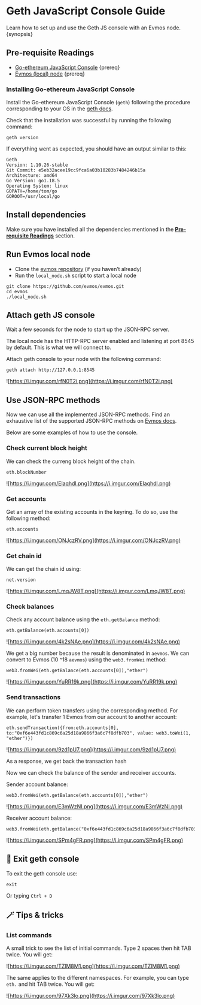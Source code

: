 <!--
order: 8
-->

# Geth JavaScript Console Guide

Learn how to set up and use the Geth JS console with an Evmos node. {synopsis}

## Pre-requisite Readings

-   [Go-ethereum JavaScript Console](https://geth.ethereum.org/docs/interface/javascript-console) {prereq}
-   [Evmos (local) node](https://docs.evmos.org/developers/localnet/single_node.html) {prereq}

### Installing Go-ethereum JavaScript Console

Install the Go-ethereum JavaScript Console (`geth`) following the procedure corresponding to your OS in the [geth docs](https://geth.ethereum.org/docs/install-and-build/installing-geth).

Check that the installation was successful by running the following command:

```
geth version
```

If everything went as expected, you should have an output similar to this:

```
Geth
Version: 1.10.26-stable
Git Commit: e5eb32acee19cc9fca6a03b10283b7484246b15a
Architecture: amd64
Go Version: go1.18.5
Operating System: linux
GOPATH=/home/tom/go
GOROOT=/usr/local/go
```

## Install dependencies
<!-- markdown-link-check-disable-next-line -->
Make sure you have installed all the dependencies mentioned in the **[Pre-requisite Readings](#pre-requisite-readings)** section.

## Run Evmos local node

-   Clone the [evmos repository](https://github.com/evmos/evmos) (if you haven’t already)
-   Run the `local_node.sh` script to start a local node

```
git clone https://github.com/evmos/evmos.git
cd evmos
./local_node.sh
```

## Attach geth JS console

Wait a few seconds for the node to start up the JSON-RPC server.

The local node has the HTTP-RPC server enabled and listening at port 8545 by default. This is what we will connect to.

Attach geth console to your node with the following command:

```
geth attach http://127.0.0.1:8545
```

![https://i.imgur.com/rfN0T2i.png](https://i.imgur.com/rfN0T2i.png)

## Use JSON-RPC methods

Now we can use all the implemented JSON-RPC methods. Find an exhaustive list of the supported JSON-RPC methods on [Evmos docs](https://docs.evmos.org/developers/json-rpc/endpoints.html).

Below are some examples of how to use the console.

### Check current block height

We can check the curreng block height of the chain.

```
eth.blockNumber
```

![https://i.imgur.com/Elaqhdl.png](https://i.imgur.com/Elaqhdl.png)

### Get accounts

Get an array of the existing accounts in the keyring. To do so, use the following method:

```
eth.accounts
```

![https://i.imgur.com/ONJczRV.png](https://i.imgur.com/ONJczRV.png)

### Get chain id

We can get the chain id using:

```
net.version
```

![https://i.imgur.com/LmqJW8T.png](https://i.imgur.com/LmqJW8T.png)

### Check balances

Check any account balance using the `eth.getBalance` method:

```
eth.getBalance(eth.accounts[0])
```

![https://i.imgur.com/4k2sNAe.png](https://i.imgur.com/4k2sNAe.png)

We get a big number because the result is denominated in `aevmos`. We can convert to Evmos (10 ^18 `aevmos`) using the `web3.fromWei` method:

```
web3.fromWei(eth.getBalance(eth.accounts[0]),"ether")
```

![https://i.imgur.com/YuRR19k.png](https://i.imgur.com/YuRR19k.png)

### Send transactions

We can perform token transfers using the corresponding method. For example, let's transfer 1 Evmos from our account to another account:

```
eth.sendTransaction({from:eth.accounts[0], to:"0xf6e443fd1c869c6a25d18a9866f3a6c7f8dfb703", value: web3.toWei(1, "ether")})
```

![https://i.imgur.com/9zd1pU7.png](https://i.imgur.com/9zd1pU7.png)

As a response, we get back the transaction hash

Now we can check the balance of the sender and receiver accounts.

Sender account balance:

```
web3.fromWei(eth.getBalance(eth.accounts[0]),"ether")
```

![https://i.imgur.com/E3mWzNI.png](https://i.imgur.com/E3mWzNI.png)

Receiver account balance:

```
web3.fromWei(eth.getBalance("0xf6e443fd1c869c6a25d18a9866f3a6c7f8dfb703"),"ether")
```

![https://i.imgur.com/SPm4gFR.png](https://i.imgur.com/SPm4gFR.png)

## 🚪 Exit geth console

To exit the geth console use:

```
exit
```

Or typing `Ctrl + D`

## 🪄 Tips & tricks

### List commands

A small trick to see the list of initial commands. Type 2 spaces then hit TAB twice. You will get:

![https://i.imgur.com/TZlM8M1.png](https://i.imgur.com/TZlM8M1.png)

The same applies to the different namespaces. For example, you can type `eth.` and hit TAB twice. You will get:

![https://i.imgur.com/97Xk3lo.png](https://i.imgur.com/97Xk3lo.png)
